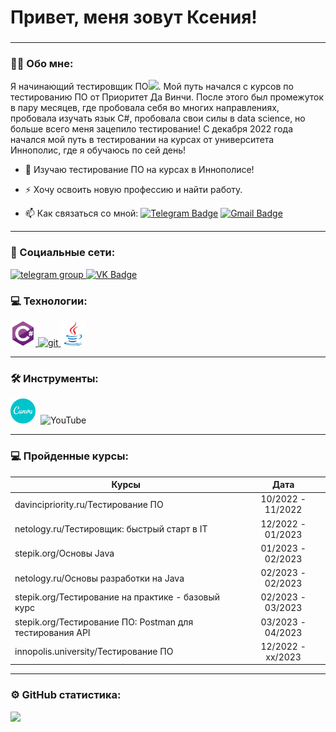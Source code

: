 <h1 align="left">Привет, меня зовут Ксения!</h1>
<h3 align="left">


________________________________________________________
### :man_technologist: Обо мне:
 
Я начинающий тестировщик ПО<img src="https://media.giphy.com/media/WUlplcMpOCEmTGBtBW/giphy.gif" width="30px">. Мой путь начался с курсов по тестированию ПО от Приоритет Да Винчи. После этого был промежуток в пару месяцев, где пробовала себя во многих направлениях, пробовала изучать язык С#, пробовала свои силы в data science, но больше всего меня зацепило тестирование! С декабря 2022 года начался мой путь в тестировании на курсах от университета Иннополис, где я обучаюсь по сей день! 
 

* 🔭 Изучаю тестирование ПО на курсах в Иннополисе!

* ⚡ Хочу освоить новую профессию и найти работу.

* 📫 Как связаться со мной: [![Telegram Badge](https://img.shields.io/badge/-kononovaksenia-blue?style=flat&logo=Telegram&logoColor=white)](https://t.me/ksenia_kkn) [![Gmail Badge](https://img.shields.io/badge/-Gmail-red?style=flat&logo=Gmail&logoColor=white)](mailto:ks9kononova1991@gmail.com)

--- 

### 🤝 Социальные сети:
   <div id="badges">
    <a href="https://t.me/ksenia_kkn" target="_blank">
      <img src="https://cdn-icons-png.flaticon.com/512/2111/2111646.png" width="40" height="40" alt="telegram group" />
    </a>
    <a href="https://vk.com/ks9kononova" target="_blank">
      <img src="https://cdn-icons-png.flaticon.com/512/145/145813.png" width="40" height="40" alt="VK Badge"/>
    </a>
  </div>

### 💻 Технологии:

<div>
<p align="left"> <a href="https://www.w3schools.com/cs/" target="_blank" rel="noreferrer"> <img src="https://raw.githubusercontent.com/devicons/devicon/master/icons/csharp/csharp-original.svg" alt="csharp" width="40" height="40"/> </a> <a href="https://git-scm.com/" target="_blank" rel="noreferrer"> <img src="https://www.vectorlogo.zone/logos/git-scm/git-scm-icon.svg" alt="git" width="40" height="40"/> </a> <a href="https://www.java.com" target="_blank" rel="noreferrer"> <img src="https://raw.githubusercontent.com/devicons/devicon/master/icons/java/java-original.svg" alt="java" width="40" height="40"/> </a> </p>
</div>

---

### 🛠 Инструменты:

<div>
  <img src="https://github.com/devicons/devicon/blob/master/icons/canva/canva-original.svg" title="canva" alt="canva" width="40" height="40"/>&nbsp;
  <img src="https://upload.wikimedia.org/wikipedia/commons/9/9e/YouTube_Logo_%282013-2017%29.svg" title="YouTube" alt="YouTube" width="40" height="40"/>&nbsp;
</div>

---

### 💻 Пройденные курсы:

| Курсы                                                           | Дата              |
| ----------------------------------------------------------------| :---------------: |
| davincipriority.ru/Тестирование ПО                              | 10/2022 - 11/2022 |
| netology.ru/Тестировщик: быстрый старт в IT                     | 12/2022 - 01/2023 |
| stepik.org/Основы Java                                          | 01/2023 - 02/2023 |
| netology.ru/Основы разработки на Java                           | 02/2023 - 02/2023 |
| stepik.org/Тестирование на практике - базовый курс              | 02/2023 - 03/2023 |
| stepik.org/Тестирование ПО: Postman для тестирования API        | 03/2023 - 04/2023 |
| innopolis.university/Тестирование ПО                            | 12/2022 - xx/2023 |

---

### ⚙️ GitHub статистика:

<img src="https://github-readme-stats.vercel.app/api?username=Kononova9&show_icons=true&count_private=true&hide_border=true" align="left" />  

<br/>  


